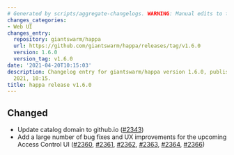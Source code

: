 ```yaml
---
# Generated by scripts/aggregate-changelogs. WARNING: Manual edits to this files will be overwritten.
changes_categories:
- Web UI
changes_entry:
  repository: giantswarm/happa
  url: https://github.com/giantswarm/happa/releases/tag/v1.6.0
  version: 1.6.0
  version_tag: v1.6.0
date: '2021-04-20T10:15:03'
description: Changelog entry for giantswarm/happa version 1.6.0, published on 20 April
  2021, 10:15.
title: happa release v1.6.0
---
```


## Changed

- Update catalog domain to github.io ([#2343](https://github.com/giantswarm/happa/pull/2343))
- Add a large number of bug fixes and UX improvements for the upcoming Access Control UI ([#2360](https://github.com/giantswarm/happa/pull/2360), [#2361](https://github.com/giantswarm/happa/pull/2361), [#2362](https://github.com/giantswarm/happa/pull/2362), [#2363](https://github.com/giantswarm/happa/pull/2363), [#2364](https://github.com/giantswarm/happa/pull/2364), [#2366](https://github.com/giantswarm/happa/pull/2366))

